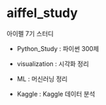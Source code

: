 # aiffel_study
아이펠 7기 스터디

- Python_Study : 파이썬 300제

- visualization : 시각화 정리

- ML : 머신러닝 정리

- Kaggle : Kaggle 데이터 분석
